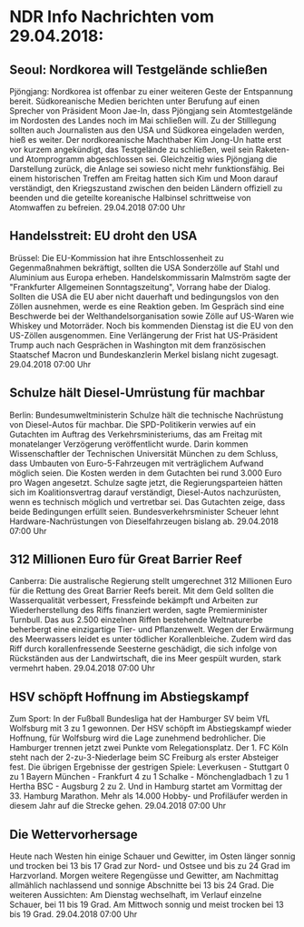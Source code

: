 # NDR Info Nachrichten vom 29.04.2018:


## Seoul: Nordkorea will Testgelände schließen
Pjöngjang: Nordkorea ist offenbar zu einer weiteren Geste der Entspannung bereit. Südkoreanische Medien berichten unter Berufung auf einen Sprecher von Präsident Moon Jae-In, dass Pjöngjang sein Atomtestgelände im Nordosten des Landes noch im Mai schließen will. Zu der Stilllegung sollten auch Journalisten aus den USA und Südkorea eingeladen werden, hieß es weiter. Der nordkoreanische Machthaber Kim Jong-Un hatte erst vor kurzem angekündigt, das Testgelände zu schließen, weil sein Raketen- und Atomprogramm abgeschlossen sei. Gleichzeitig wies Pjöngjang die Darstellung zurück, die Anlage sei sowieso nicht mehr funktionsfähig. Bei einem historischen Treffen am Freitag hatten sich Kim und Moon darauf verständigt, den Kriegszustand zwischen den beiden Ländern offiziell  zu beenden und die geteilte koreanische Halbinsel schrittweise von Atomwaffen zu befreien. 29.04.2018 07:00 Uhr 

## Handelsstreit: EU droht den USA
Brüssel: Die EU-Kommission hat ihre Entschlossenheit zu Gegenmaßnahmen bekräftigt, sollten die USA Sonderzölle auf Stahl und Aluminium aus Europa erheben. Handelskommissarin Malmström sagte der "Frankfurter Allgemeinen Sonntagszeitung", Vorrang habe der Dialog. Sollten die USA die EU aber nicht dauerhaft und bedingungslos von den Zöllen ausnehmen, werde es eine Reaktion geben. Im Gespräch sind eine Beschwerde bei der Welthandelsorganisation sowie Zölle auf US-Waren wie Whiskey und Motorräder. Noch bis kommenden Dienstag ist die EU von den US-Zöllen ausgenommen. Eine Verlängerung der Frist hat US-Präsident Trump auch nach Gesprächen in Washington mit dem französischen Staatschef Macron und Bundeskanzlerin Merkel bislang nicht zugesagt. 29.04.2018 07:00 Uhr 

## Schulze hält Diesel-Umrüstung für machbar
Berlin: Bundesumweltministerin Schulze hält die technische Nachrüstung von Diesel-Autos für machbar. Die SPD-Politikerin verwies auf ein Gutachten im Auftrag des Verkehrsministeriums, das am Freitag mit monatelanger Verzögerung veröffentlicht wurde. Darin kommen Wissenschaftler der Technischen Universität München zu dem Schluss, dass Umbauten von Euro-5-Fahrzeugen mit verträglichem Aufwand möglich seien. Die Kosten werden in dem Gutachten bei rund 3.000 Euro pro Wagen angesetzt. Schulze sagte jetzt, die Regierungsparteien hätten sich im Koalitionsvertrag darauf verständigt, Diesel-Autos nachzurüsten, wenn es technisch möglich und vertretbar sei. Das Gutachten zeige, dass beide Bedingungen erfüllt seien. Bundesverkehrsminister Scheuer lehnt Hardware-Nachrüstungen von Dieselfahrzeugen bislang ab. 29.04.2018 07:00 Uhr 

## 312 Millionen Euro für Great Barrier Reef
Canberra: Die australische Regierung stellt umgerechnet 312 Millionen Euro für die Rettung des Great Barrier Reefs bereit. Mit dem Geld sollten die Wasserqualität verbessert, Fressfeinde bekämpft und Arbeiten zur Wiederherstellung des Riffs finanziert werden, sagte Premierminister Turnbull. Das aus 2.500 einzelnen Riffen bestehende Weltnaturerbe beherbergt eine einzigartige Tier- und Pflanzenwelt. Wegen der Erwärmung des Meerwassers leidet es unter tödlicher Korallenbleiche. Zudem wird das Riff durch korallenfressende Seesterne geschädigt, die sich infolge von Rückständen aus der Landwirtschaft, die ins Meer gespült wurden, stark vermehrt haben. 29.04.2018 07:00 Uhr 

## HSV schöpft Hoffnung im Abstiegskampf
Zum Sport: In der Fußball Bundesliga hat der Hamburger SV beim VfL Wolfsburg mit 3 zu 1 gewonnen. Der HSV schöpft im Abstiegskampf wieder Hoffnung, für Wolfsburg wird die Lage zunehmend bedrohlicher. Die Hamburger trennen jetzt zwei Punkte vom Relegationsplatz. Der 1. FC Köln steht nach der 2-zu-3-Niederlage beim SC Freiburg als erster Absteiger fest. Die übrigen Ergebnisse der gestrigen Spiele:
Leverkusen - Stuttgart  0 zu 1
Bayern München - Frankfurt  4 zu 1
Schalke - Mönchengladbach  1 zu 1
Hertha BSC - Augsburg  2 zu 2.
Und in Hamburg startet am Vormittag der 33. Hamburg Marathon. Mehr als 14.000 Hobby- und Profiläufer werden in diesem Jahr auf die Strecke gehen. 29.04.2018 07:00 Uhr 

## Die Wettervorhersage
Heute nach Westen hin einige Schauer und Gewitter, im Osten länger sonnig und trocken bei 13 bis 17 Grad zur Nord- und Ostsee und bis zu 24 Grad im Harzvorland. Morgen weitere Regengüsse und Gewitter, am Nachmittag allmählich nachlassend und sonnige Abschnitte bei 13 bis 24 Grad. Die weiteren Aussichten: Am Dienstag wechselhaft, im Verlauf einzelne Schauer, bei 11 bis 19 Grad. Am Mittwoch sonnig und meist trocken bei 13 bis 19 Grad. 29.04.2018 07:00 Uhr 
